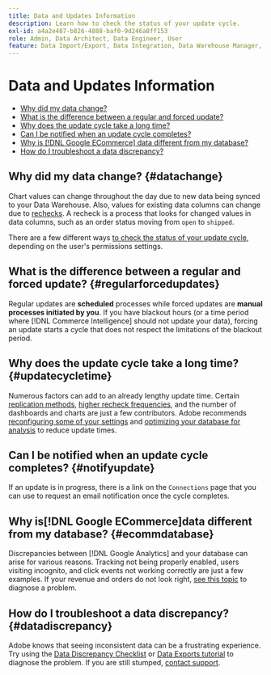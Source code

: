 ```yaml
---
title: Data and Updates Information
description: Learn how to check the status of your update cycle.
exl-id: a4a2e487-b826-4888-baf0-9d246a8ff153
role: Admin, Data Architect, Data Engineer, User
feature: Data Import/Export, Data Integration, Data Warehouse Manager, Commerce Tables
---
```

# Data and Updates Information

* [Why did my data change?](#datachange)
* [What is the difference between a regular and forced update?](#regularforcedupdates)
* [Why does the update cycle take a long time?](#updatecycletime)
* [Can I be notified when an update cycle completes?](#notifyupdate)
* [Why is [!DNL Google ECommerce] data different from my database?](#ecommdatabase)
* [How do I troubleshoot a data discrepancy?](#datadiscrepancy)

## Why did my data change? {#datachange}

Chart values can change throughout the day due to new data being synced to your Data Warehouse. Also, values for existing data columns can change due to [rechecks](../data-warehouse-mgr/cfg-data-rechecks.md). A recheck is a process that looks for changed values in data columns, such as an order status moving from `open` to `shipped`.

There are a few different ways [to check the status of your update cycle](../../best-practices/check-update-cycle.md), depending on the user's permissions settings.

## What is the difference between a regular and forced update? {#regularforcedupdates}

Regular updates are **scheduled** processes while forced updates are **manual processes initiated by you**. If you have blackout hours (or a time period where [!DNL Commerce Intelligence] should not update your data), forcing an update starts a cycle that does not respect the limitations of the blackout period.

## Why does the update cycle take a long time? {#updatecycletime}

Numerous factors can add to an already lengthy update time. Certain [replication methods](../data-warehouse-mgr/cfg-replication-methods.md), [higher recheck frequencies](../data-warehouse-mgr/cfg-data-rechecks.md), and the number of dashboards and charts are just a few contributors. Adobe recommends [reconfiguring some of your settings](../../best-practices/reduce-update-cycle-time.md) and [optimizing your database for analysis](../../best-practices/opt-db-analysis.md) to reduce update times.

## Can I be notified when an update cycle completes? {#notifyupdate}

If an update is in progress, there is a link on the `Connections` page that you can use to request an email notification once the cycle completes.

## Why is[!DNL Google ECommerce]data different from my database? {#ecommdatabase}

Discrepancies between [!DNL Google Analytics] and your database can arise for various reasons. Tracking not being properly enabled, users visiting incognito, and click events not working correctly are just a few examples. If your revenue and orders do not look right, [see this topic](https://experienceleague.adobe.com/docs/commerce-knowledge-base/kb/troubleshooting/miscellaneous/diagnosing-google-ecommerce-revenue-discrepancies.html) to diagnose a problem.

## How do I troubleshoot a data discrepancy? {#datadiscrepancy}

Adobe knows that seeing inconsistent data can be a frustrating experience. Try using the [Data Discrepancy Checklist](https://experienceleague.adobe.com/docs/commerce-knowledge-base/kb/troubleshooting/miscellaneous/diagnosing-a-data-discrepancy.html) or [Data Exports tutorial](https://experienceleague.adobe.com/docs/commerce-knowledge-base/kb/troubleshooting/miscellaneous/using-data-exports-to-pinpoint-discrepancies.html) to diagnose the problem. If you are still stumped, [contact support](https://experienceleague.adobe.com/docs/commerce-knowledge-base/kb/troubleshooting/miscellaneous/mbi-service-policies.html).
